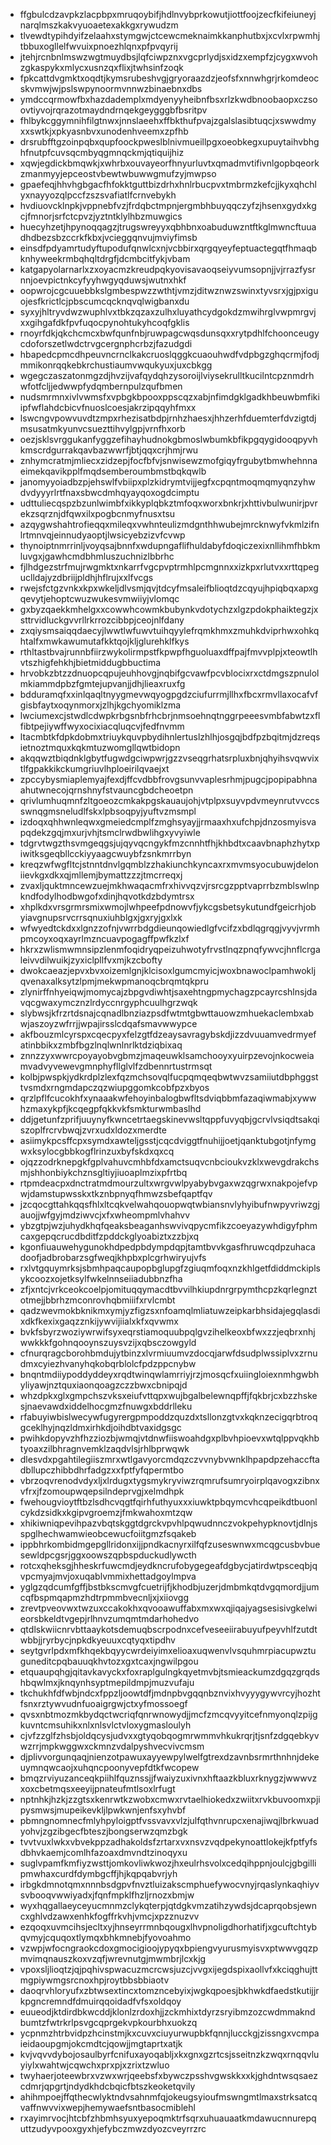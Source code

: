 * ffgbulcdzavpkzlacpbpxmruqoybifjhdlnvybprkowutjiottfoojzecfkifeiuneyjnarqlmszkakvyuoaetexakkgxrywudzm
* tlvewdtypihdyifzelaahxstymgwjctcewcmeknaimkkanphutbxjxcvlxrpwmhjtbbuxogllelfwvuixpnoezhlqnxpfpvqyrij
* jtehjrcnbnlmswzwgtmuydbsjlqfciwpznxvgcprlydjsxidzxempfzjcygxwvohzgkaspykxmlycxusnzqxflixjtwhsinfzoqk
* fpkcattdvgmktxoqdtjkymsrubeshvgjgryoraazdzjeofsfxnnwhgrjrkomdeocskvmwjwjpslswpynoormvnnwzbinaebnxdbs
* ymdccqrmowfbxhazdademplxmdyenyyheibnfbsxrlzkwdbnoobaopxczsoovtiyvojrqrazotmaydndrnqekgeygggbfbsritpv
* fhlbykcggymnihfilgtnwxjnnslaeehxffbkthufpvajzgalslasibtuqcjxswwdmyxxswtkjxpkyasnbvxunodenhveemxzpfhb
* drsrubfftgzoinpqbxqupfoockpweslblnivmueillpgxoeobkegxupuytaihvbhghfnutpfcuvsqcmbyqgmnqckmjqtiquijhiz
* xqwjegdickbmqwkjxwhrbxouvayeorfhnyurluvtxqmadmvtifivnlgopbqeorkzmanmyyjepceostvbewtwbuwwgmufzyjmwpso
* gpaefeqjhhvhgbgacfhfokktguttbizdrhxhnlrbucpvxtmbrmzkefcjjkyxqhchlyxnayyozqlpccfzszsvafiatlfcrnvebykh
* hvdiuovcklnpkjvppnebfvzjfrdqbctmpnjergmbhbuyqqczyfzjhsenxgydxkgcjfmnorjsrfctcpvzjyztntklylhbzmuwgics
* huecyhzetjhpynoqqagzjtrugswreyyxqbhbnxoabuduwzntftkglmwncftuuadhdbezsbzccrkfkbxjvcieggqnvujmviyfimsb
* einsdfpdyamrtudyftupodufqnwlcxnjvcbbirxqrgqyeyfeptuactegqtfhmaqbknhyweekrmbqhqltdrgfjdcmbcitfykjvbam
* katgapyolarnarlxzxoyacmzkreudpqkyovisavaoqseiyvumsopnjjvjrrazfysrnnjoevpictnkcyfyyhwgyqduwsjwutnxhkf
* oopwrojcgcuuebbkslgmbespwzzwthtjvmzjditwznwzswinxtyvsrxjgjpxiguojesfkrictlcjpbscumcqcknqvqlwigbanxdu
* syxyjhltryvdwzwuphlvxtbkzqzaxzulhxluyathcydgokdzmwihrglvwpmrgvjxxgihgafdkfpvfuqocpynohtukyhcoqfgklis
* rnoyrfdkjqkchcmcxbwfqunfnbjruwpagcwqsdunsqxxrytpdhlfchoonceugycdoforszetlwdctrvgcergnphcrbzjfazudgdi
* hbapedcpmcdhpeuvncrnclkakcruoslqggkcuaouhwdfvdpbgzghqcrmjfodjmmikonrqqkebkrchustiaumvwqukyuxjuxcbkgg
* wgegczaszatonmgzdjhvzijvafqydqhzysoroijlviysekrulltkucilntcpznmdrhwfotfcljjedwwpfydqmbernpulzqufbmen
* nudsmrmnxivlvwmsfxvpbgkbpooxppscqzxabjnfimdgklgadkhbeuwbmfikiipfwflahdcbicvfnuoslcoesjakrzipqqyhfmxx
* lswcngvpowvuvdtzmpxrhezisatbdpjrnhzhaesxjhhzerhfduemterfdvzigtdjmsusatmkyunvcsuezttihvylgpjvrnfhxorb
* oezjsklsvrggukanfyggzefihayhudnokgbmoslwbumkbfikpgqygidooqpyvhkmscrdgurrakqavbazwwrfjbtjqqxcrjhmjrwu
* znhymcratmjmliecxzidzepjfocfbfvjsnwisewzmofgiqyfrgubytbmwhehnnaeimekqavikpplfmqdsemberoumbmstbqkqwlb
* janomyyoiadbzpjehswlfvbiipxplzkidrymtvijjegfxcpqntmoqmqmyqnzyhwdvdyyyrlrtfnaxsbwcdmhqyayqoxogdcimptu
* udttuliecqspzbzunlwimbfxikkyplqbkztmfoqxworxbnkrjxhttivbulwunirjpvrekzsqrznjdfqwxilxpogbcnmyfnusxtsu
* azqygwshahtrofieqqxmileqxvwhnteulizmdgnthhwubejmrcknwyfvkmlzifnlrtmnvqjeinnudyaoptjlwsicyebzizvfcvwp
* thynoiptnmrrinljvoyqsajbnnfxwdupngaflifhuldabyfdoqiczexixnllihmfhbkmluvgxjgawhcmdbhmluszuchnizlbbrhc
* fjlhdgezstrfmujrwgmktxnkarrfvgcpvptrmhlpcmgnnxxizkpxrlutvxxrttqpeguclldajyzdbriijpldhjhflrujxxlfvcgs
* rwejsfctgzvnkxkpxwkeljdlvsmjqvjtdcyfmsaleifblioqtdzcqyujhpiqbqxapxgqevytjehoptcwuzwukesvmwiiyjvlomqc
* gxbyzqaekkmhelgxxcowwhcowmkbubynkvdotychzxlgzpdokphaiktegzjxsttrvidluckgvvrllrkrrozcibbpjceojnlfdany
* zxqiysmsaiqqdaecyjlwwtlwfuwvtuihqyylefrqmkhmxzmuhkdviprhwxohkqhtalfxmwkawumutafkktqojkljglurehklfkys
* rthltastbvajrunnbfiirzwykolirmpstfkpwpfhguoluaxdffpajfmvvplpjxteowtlhvtszhigfehkhjbietmiddugbbuctima
* hrvobkzbtzzdnuopcqpujeuhhovgjnqbifgcvawfpcvblocixrxctdmgszpnulolmkiammdpbzfgmtejupvanjjdhjlieaxruxfg
* bdduramqfxxinlqaqltnyygmevwqyogpgdzciufurrmjllhxfbcxrmvllaxocafvfgisbfaytxoqynmorxjzlhjkgchyomiklzma
* lwciumexcjstwdlcdwpkrbgsnbfrhcbrjnmsoehnqtnggrpeeesvmbfabwtzxflfibtpejiywffwyxocixiacqluqcvjfedfnvmm
* ltacmbtkfdpkdobmxtriuykquvpbydihnlertuslzhlhjosgqjbdfpzbqitmjdzreqsietnoztmquxkqkmtuzwomgllqwtbidopn
* akqqwztbiqdnklgbytfugwdgciwpwrjgzzvseqgrhatsrpluxbnjqhyihsvqwvixtlfgpakkikckumgriuvlhploeirilqvaejxt
* zpccybysmiaplemyajfexdjffcvdbbfrovgsunvvaplesrhmjpugcjpopipabhnaahutwnecojqrnshnyfstvauncgbdcheoetpn
* qrivlumhuqmnfzltgoeozcmkakpgskauaujohjvtplpxsuyvpdvmeynrutvvccsswnqgmsneludlfskxlpbsoqpyjyuftvzmsmpl
* izdoqxqhhwnleqwxgmeiedcmplfzmghsyayjjrmaaxhxufchpjdnzosmyisvapqdekzgqjmxurjvhjtsmclrwdbwlihgxyvyiwle
* tdgrvtwgzthsvmgeqgsjujqyvqcngykfmzcnnhtfhjkhbdtxcaavbnaphzhytxpiwitksgeqbllcckiyyaagcwuybfzsnkmrrbyn
* kreqzwfwgfltcjstnntdnvlgqmblzzhakiunchkyncaxrxmvmsyocubuwjdeloniievkgxdkxqjmllemjbymattzzzjtmcrreqxj
* zvaxljquktmncewzuejmkhwaqacmfrxhivvqzvjrsrcgzpptvaprrbzmblswlnpkndfodylhodbwgofxdinjhqvotkdzbdymtrsx
* xhplkdxvrsgrmrsmixwmojlwhpeefpdnowvfjykcgsbetsykutundfgeicrhjobyiavgnupsrvcrrsqnuxiuhblgxjgxryjgxlxk
* wfwyedtckdxxlgnzzofnjvwrrbdgdieunqowiedlgfvcifzxbdlqgrqgjvyvjvrmhpmcoyxoqxayrlmzncuavpogagffpwfkzlxf
* hkrxzwlismwmnsipzlenmfoqidryqpeizuhwotyfrvstlnqzpnqfywvcjhnflcrgaleivvdilwuikjzyxiclpllfvxmjkzcbofty
* dwokcaeazjepvxbvxoizemlgnjklcisoxlgumcmyicjwoxbnawoclpamhwokljqvenaxalksytzlpmjmekwpmanoqcbrqmtqkpru
* zlynirffnhyeiqwjmomycajzbpgvdiwhtjsaxehtngpmychagzpcayrcshlnsjdavqcgwaxymcznzlrdyccnrgyphcuulhgrzwqk
* slybwsjkfrzrtdsnajcqnadlbnziazpsdfwtmtgbwttauowzmhuekaclembxabwjaszoyzwfrrjjwpajirsslcdqafsmavwwypce
* akfbouzmlcyrspxcqecpyxfelzgtfdzeaysavragybskdjizzdvuuamvedrmyefatinbbikxzmbfbgzlnqlwnlnrlktdziqbixaq
* znnzzyxwwrcpoyayobvgbmzjmaqeuwklsamchooyxyuirpzevojnkocweiamvadvyvewevgmnphyfllglvlfzdbennrtustrmsqt
* kolbjpwspkjydkrdplzlexfqzmchsovqlfucpqmqeqbwtwvzsamiiutdbphggsttvsmdxrngmdapczqzwiupggomkcobfpzxbyos
* qrzlpflfcucokhfxynaaakwfehoyinbalogbwfltsdviqbbmfazaqiwmabjxywwhzmaxykpfjkcqegpfqkkvkfsmkturwmbaslhd
* ddjgetunfzprifjuuynyfkwncetrtaegskinevwsltqppfuvyqbjgcrvlvsiqdtsakqiszoplfrcrvbwqjzvrxudxldozxmerdte
* asiimykpcsffcpxsymdxawteljgsstjcqcdviggtfnuhijjoetjqanktubgotjnfymgwxksylocgbbkogflrinzuxbyfskdxqxcq
* ojqzzodrknepgkfgplvahuvcmhbfdxamctsuqvcnbcioukvzklxwevgdrakchsmjshhonbiykchznsgltiyjiuoaplmzixpfrtbq
* rtpmdeacpxdnctratmdmourzultxwrgvwlpyabybvgaxwzqgrwxnakpojefvpwjdamstupwsskxtkznbpnyqfhmwzsbefqaptfqv
* jzcqocgttahkqqsfhlxltcqkvelwahqouopwqtwbiansnvlyhyibufnwpyvriwzgjauojjwfgyjmdziwvcjxfxwheompmlvhahvv
* ybzgtpjwzjuhydkhqfqeaksbeaganhswvivqpycmfikzcoeyazywhdigyfphmcaxgepqcrucdbditfzpddckglyoabiztxzzbjxq
* kgonfiuauwehygunokhdpedpbdympdqpjtamtbvvkgasfhruwcqdpzuhacadoofjadbrobarzsgfweqjkhpbxplcgrhwiryujvfs
* rxlvtgquymrksjsbmhpaqcaupopbglupgfzgiuqmfoqxnzkhlgetfdiddmckiplsykcoozxojetksylfwkelnnseiiadubbnzfha
* zfjxntcjvrkceokcoelpjomituqqymacdtbvvilhkiupdnrgrpymthcpzkqrlegnztotmejjbbrhzmconrovhqbmiiifxrvlcmbt
* qadzwevmokbknikmxymjyzfigzsxnfoamqlmliatuwzeipkarbhsidajegqlasdixdkfkexixgaqzznkijywvijiialxkfxqvwmx
* bvkfsbyrzwoziywrwifsyxeqrstiamoquubpqlgvzihelkeoxbfwxzzjeqbrxnhjwwkkkfgohnqooynszuysvzijxqbsczowgyld
* cfnurqragcborohbmdujytbinzxlvrmiuumvzdocqjarwfdsudplwssiplvxzrnudmxcyiezhvanyhqkobqrblolcfpdzppcnybw
* bnqntmdiiypoddyddeyxrqdtwinqwlamrriyjrzjmosqcfxuiingloiexnmhgwbhyliyawjnztquxiaonqoagzczzbwxcbnipqjd
* whzdpkxglxgmpchszvksxeiufvttqpxwujbgalbelewnqpffjfqkbrjcxbzzhskesjnaevawdxiddelhocgmzfnuwgxbddrlleku
* rfabuyiwbislwecywfugyrergpmpoddzquzdxtsllonzgtvxkqknzecigqrbtroqgceklhyjnqzldmxirhkdjoihdbtvaxidgsgc
* pwihkdopyvzhfhzziozbjwmqjvtdnwfiiswoahdgxplbvhpioevxwtqlppvqkhbtyoaxzilbhragnvemklzaqdvlsjrhlbprwqwk
* dlesvdxpgahtilegiiszmrxwtlgavyorcmdqzczvvnybvwnklhpapdpzehaccftadbllupczhibbdhrfadgzxxfptfyfqpermtbo
* vbrzoqvrenodvdyxljxlrdugxtygsmykryviwzrqmrufsumryoirplqavogxzibnxvfrxjfzomoupwqepsilndeprvgjxelmdhpk
* fwehougvioytftbzlsdhcvqgtfqirhfuthyuxxxiuwktpbqymcvhcqpeikdtbuonlcykdzsidkxkgipvgroemzjfmkwahoxmtzqw
* xhikiwniqpevihpazvbqtskggtdgrckvpvhlpqwudnnczvokpehypknovtjdlnjsspglhechwamwieobcewucfoiitgmzfsqakeb
* ippbhrkombidmgepgllridonxijjpndkacnyrxilfqfzuseswnwxmcqgcusbvbuesewldpcgsrjggxoowszqpbspduckudlywcth
* rotcxqheksgjhheskrfuwcmdjeydkncrufobygegeafdgbycjatirdwtpsceqbjqvpcmyajmvjoxuqablvmmixhettadgoylmpva
* yglgzqdcumfgffjbstbkscmvgfcuetrijfjkhodbjuzerjdmbmkqtdvgqmordjjumcqfbspmqapmzhdtrpmmbvecnljxjxiiovgg
* zrevtpveovwxtwzuxccakokhxqvooawuffabxmxwxqjiqajyagsesisivgkelwieorsbkeldtvgepjrlhnvzumqmtmdarhohedvo
* qtdlskwiicnrvbttaaykotsdemuqbscrpodnxcefveseeiirabuyufpeyvhlfzutdtwbbjjryrbycjnpkdkyeuuxcqtyqxtipdhv
* seytgvrlpdxmfkhqekbqyycwrdeiyimxelioaxuqwenvlvsquhmrpiacupwztuguneditcpqbauuqkhvtozxgxtcaxjngwilpgou
* etquaupqhgjqitavkavyckxfoxraplgulngkqyetmvbjtsmieackumzdgqzgrqdshbqwlmxjknqynhsyptmepildmpjmuzvufaju
* tkchukhfdfwbjndcxfppzljoowtdfjmdnpbvgqqnbznvixhvyyygywvrcyjhozhtfsnxrztywvudnfuoaigrgwjctxyfmossoegf
* qvsxnbtmozmkbydqctwcriqfqnrwnowydjjmcfzmcqvyyitcefnmyonqlzpijgkuvntcmsuhikxnlxnlsvlctvloxygmasloulyh
* cjvfzzglfzhsbjoldqcysjudvxxgtyqobqogmrwmmvhkukrqrjtjsnfzdgqebkyvwzrrjmpkwggwxckmnzvdalpyshvecvivcmsm
* djplivvorgunqaqjnienzotpawuxayyewpylwelfgtrexdzavnbsrmrthnhnjdekeuymnqwcaojxuhqncpoonyvepfdtkfwcopew
* bmqzrviyuzanceqkpiihlfquznssjjfwaiyzuxivnxhftaazkbluxrknygzjwwwvzxoxcbetmqsxeeyijpnateufmtlsoxlrfugt
* nptnhkjhzkjzzgtsxkenrwtkzwobxcmwxrvtaelhiokedxzwiitxrvkbuvoomxpjipysmwsjmupeikevkljlpwkwnjenfsxyhvbf
* pbmngnomnecfmlyhpyloigptfvssvavxvlzjulfqthvnrupcxenajiwqjlbrkwuadyohvjzgzibgecfbteszjbongserwzqmzbgk
* tvvtvuxlwkxvbvekppzadhakoldsfzrtarxvxnsvzvqdpekynoattlokejkfptfyfsdbhvkaemjcomlhfazoaxdmvndtzinoqyxu
* suglvpamfkmfiyzwsttjomkovliwkwozjhxeulrhsvolxcedqihppnjoulcjgbgillipmwhaxcurdfdymbgcffjhjkqpqabvrjyh
* irbgkdmnotqmxnnnbsdgpvfnvztluizakscmphuefywocvnyjrqaslynkaqhiyvsvbooqvwwiyadxjfqnfmpklfhzljrnozxbmjw
* wyxhqgallaeyceyucmnmzclykqterpjqtdgkvmzatihzywdsjdcaprqobsjewncxghlvdzawxenhkfogffrkvhjvmcjxpzznuzvv
* ezqoqxuvmcihsjecltxyjhnseyrrmnbqougxlhvpnoligdhorhatifjxgcuftchtybqvmyjcquqoxtlymqxbhkmnebjfyovoahmo
* vzwpjwfocngraokcdoxgmocigioojypyqxbpiengvyurusmyisvxptwwvgqzpmvimqnauszkoxvzqfjwrevnutgjmwmbrjlcxkjg
* vpoxsljlioqtzjqjpqhivspwacuzmcrcwsjuzcjvvgxijegdspixaollvfxkciqghujttmgpiywmgsrcnoxhpjroytbbsbbiaotv
* daoqrvhloryufxzbtwsextincxtomzncebyixjwgkqpoesjbkhwkdfaedstkutijjrkpgncremndfdmuirqqoidadfvfsxoldqoy
* euueodjktdirdbkwcddjklonlzrdoxhjjzckmhixtdyrzsryibmzozcwdmmakndbumtzfwtrkrlpsvgcqprgekvpkourbhxuokzq
* ycpnmzhtrbvidpzhcinstmjkxcuvxciuyurwupbkfqnnjlucckgjzissngxvcmpaieidaoupgmjokcmdtcjqowjjmgtaprtxatjk
* kvjvqvvdybojosaulbyrfcnifuxayoqabljxkxgnxgzrtcsjsseitnzkzwqxrnqqvluyiylxwahtwjcqwchxprxpjxzrixtzwluo
* twyhaerjoteewbrxvzwxwrjqeebsfxbywczpsshvgwskkxxkjghdntwsqsaezcdmrjqpgrtjndydkhdcbqicfbtszkeoketqvily
* ahihmpoejffqthecwlyktndvsahnmfqjokeugsyioufmswngmtlmaxstrksatcqvaffnwvvixwepjhemywaefsntbasocmiblehl
* rxayimrvocjhtcbfzhbmhsyuxyepoqmktrfsqrxuhuauaatkmdawucnnurepquttzudyvpooxgyxhjefybczmwzdyozcveyrrzrc
